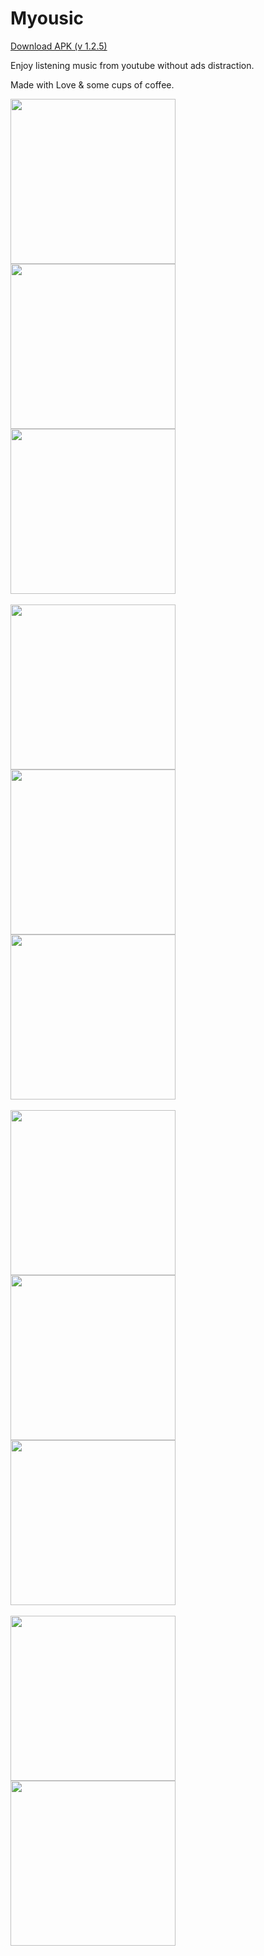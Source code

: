 # Myousic

[Download APK (v 1.2.5)](https://github.com/salkuadrat/myousic-app/raw/master/myousic-1.2.5.apk)

Enjoy listening music from youtube without ads distraction.

<!-- This app works semi offline. When you play a song, it will fetch audio stream from youtube and save it to local cache. Then will play from cache the next time you play it again. -->

Made with Love & some cups of coffee.

<img src="https://github.com/salkuadrat/myousic-app/raw/master/assets/m0.png" width="264">     <img src="https://github.com/salkuadrat/myousic-app/raw/master/assets/m2.png" width="264">     <img src="https://github.com/salkuadrat/myousic-app/raw/master/assets/m3.png" width="264"><br><br><img src="https://github.com/salkuadrat/myousic-app/raw/master/assets/m4.png" width="264">     <img src="https://github.com/salkuadrat/myousic-app/raw/master/assets/m5.png" width="264">     <img src="https://github.com/salkuadrat/myousic-app/raw/master/assets/m6.png" width="264"><br><br><img src="https://github.com/salkuadrat/myousic-app/raw/master/assets/m7.png" width="264">     <img src="https://github.com/salkuadrat/myousic-app/raw/master/assets/m8.png" width="264">     <img src="https://github.com/salkuadrat/myousic-app/raw/master/assets/m9.png" width="264"><br><br><img src="https://github.com/salkuadrat/myousic-app/raw/master/assets/m10.png" width="264">     <img src="https://github.com/salkuadrat/myousic-app/raw/master/assets/m11.png" width="264">
